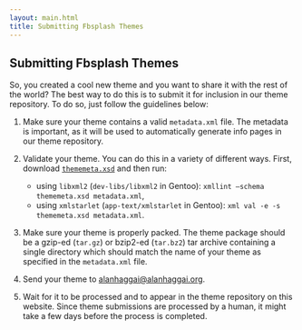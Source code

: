 ```yaml
---
layout: main.html
title: Submitting Fbsplash Themes
---
```


Submitting Fbsplash Themes
--------------------------

So, you created a cool new theme and you want to share it with the rest of the
world? The best way to do this is to submit it for inclusion in our theme
repository. To do so, just follow the guidelines below:

1. Make sure your theme contains a valid `metadata.xml` file. The metadata is
important, as it will be used to automatically generate info pages in our theme
repository.

2. Validate your theme. You can do this in a variety of different ways. First,
download [`thememeta.xsd`](/themes/files/thememeta.xsd) and then run:

    * using `libxml2` (`dev-libs/libxml2` in Gentoo): `xmllint –schema thememeta.xsd metadata.xml`,
    * using `xmlstarlet` (`app-text/xmlstarlet` in Gentoo): `xml val -e -s thememeta.xsd metadata.xml`.

3. Make sure your theme is properly packed. The theme package should be a
gzip-ed (`tar.gz`) or bzip2-ed (`tar.bz2`) tar archive containing a single
directory which should match the name of your theme as specified in the
`metadata.xml` file.

4. Send your theme to <alanhaggai@alanhaggai.org>.

5. Wait for it to be processed and to appear in the theme repository on this
website. Since theme submissions are processed by a human, it might take a few
days before the process is completed.
